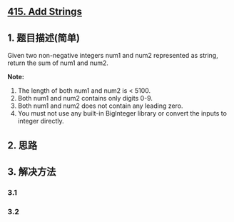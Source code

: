 ## [415. Add Strings](https://leetcode-cn.com/problems/add-strings/)

## 1. 题目描述(简单)

Given two non-negative integers num1 and num2 represented as string, return the sum of num1 and num2.

**Note:**

1. The length of both num1 and num2 is < 5100.
2. Both num1 and num2 contains only digits 0-9.
3. Both num1 and num2 does not contain any leading zero.
4. You must not use any built-in BigInteger library or convert the inputs to integer directly.



## 2. 思路

## 3. 解决方法

### 3.1 


### 3.2


